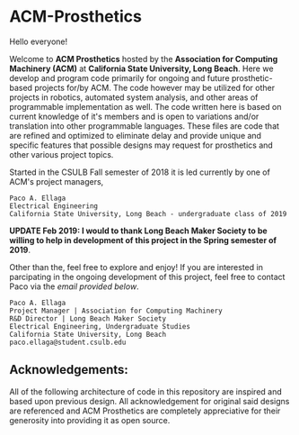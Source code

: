 # ACM-Prosthetics

Hello everyone!

Welcome to __ACM Prosthetics__ hosted by the __Association for Computing Machinery (ACM)__ at __California State University, Long Beach__.
Here we develop and program code primarily for ongoing and future prosthetic-based projects for/by ACM.
The code however may be utilized for other projects in robotics, automated system analysis, and other areas of programmable implementation as well.
The code written here is based on current knowledge of it's members and is open to variations and/or translation into other programmable languages.
These files are code that are refined and optimized to eliminate delay and provide unique and specific features that possible designs may request for prosthetics and other various project topics. 

Started in the CSULB Fall semester of 2018 it is led currently by one of ACM's project managers,

```
Paco A. Ellaga
Electrical Engineering
California State University, Long Beach - undergraduate class of 2019
```

__UPDATE Feb 2019: I would to thank Long Beach Maker Society to be willing to help in development of this project in the Spring semester of 2019__.


Other than the, feel free to explore and enjoy!  If you are interested in parcipating in the ongoing development of this project, feel free to contact Paco via the _email provided below_.

```
Paco A. Ellaga
Project Manager | Association for Computing Machinery
R&D Director | Long Beach Maker Society
Electrical Engineering, Undergraduate Studies
California State University, Long Beach
paco.ellaga@student.csulb.edu
```

## Acknowledgements:
All of the following architecture of code in this repository are inspired and based upon previous design.
All acknowledgement for original said designs are referenced and ACM Prosthetics are completely appreciative for their generosity into providing it as open source.
